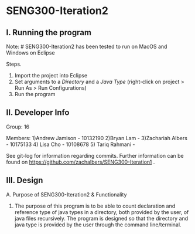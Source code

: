 # SENG300-Iteration2

I. Running the program
-------------------------
Note:  # SENG300-Iteration2 has been tested to run on MacOS and Windows on Eclipse 

Steps.
1. Import the project into Eclipse
2. Set arguments to a *Directory* and a *Java Type* (right-click on project > Run As > Run Configurations)
3. Run the program

II. Developer Info
-------------------
Group: 16

Members:
   	1)Andrew Jamison - 10132190
	 2)Bryan Lam - 
	 3)Zachariah Albers - 10175133
	 4) Lisa Cho - 10108678
	 5) Tariq Rahmani - 
     
   See git-log for information regarding commits. Further information can be found on https://github.com/zachalbers/SENG300-Iteration1 .
   
III. Design
-----------
A. Purpose of SENG300-Iteration2 & Functionality

1. The purpose of this program is to be able to count declaration and reference type of java types in a directory, both provided by the user,
of java files recursively. The program is designed so that the directory and java type is provided by the user through the command line/terminal. 
